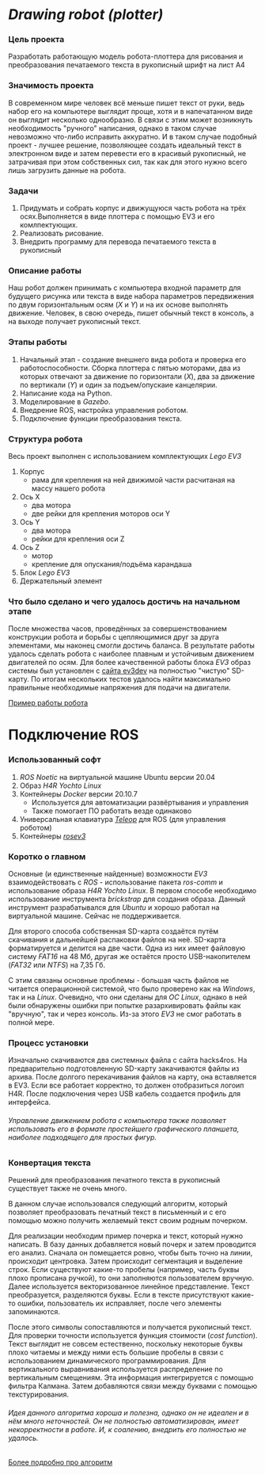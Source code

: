 # ***Drawing robot (plotter)***

### Цель проекта
Разработать работающую модель робота-плоттера для рисования и преобразования печатаемого текста в рукописный шрифт на лист А4

### Значимость проекта
В современном мире человек всё меньше пишет текст от руки, ведь набор его на компьютере выглядит проще, хотя и в напечатанном виде он выглядит несколько однообразно. В связи с этим может возникнуть необходимость "ручного" написания, однако в таком случае невозможно что-либо исправить аккуратно. И в таком случае подобный проект - лучшее решение, позволяющее создать идеальный текст в электронном виде и затем перевести его в красивый рукописный, не затрачивая при этом собственных сил, так как для этого нужно всего лишь загрузить данные на робота.  

### Задачи
1. Придумать и собрать корпус и движущуюся часть робота на трёх осях.Выполняется в виде плоттера с помощью EV3 и его комлпектующих. 
2. Реализовать рисование.
3. Внедрить программу для перевода печатаемого текста в рукописный

### Описание работы
Наш робот должен принимать с компьютера входной параметр для будущего рисунка или текста в виде набора параметров передвижения по двум горизонтальным осям (*X* и *Y*) и на их основе выполнять движение. Человек, в свою очередь, пишет обычный текст в консоль, а на выходе получает рукописный текст.

### Этапы работы
1. Начальный этап - создание внешнего вида робота и проверка его работоспособности. Сборка плоттера с пятью моторами, два из которых отвечают за движение по горизонтали (*X*), два за движение по вертикали (*Y*) и один за подъем/опускаие канцелярии.
2. Написание кода на Python.
3. Моделирование в _Gazebo_.
4. Внедрение ROS, настройка управления роботом.
5. Подключение функции преобразования текста.

### Структура робота
Весь проект выполнен с использованием комплектующих *Lego EV3*

1. Корпус
   - рама для крепления на ней движимой части расчитаная на массу нашего робота
2. Ось X
   - два мотора
   - две рейки для крепления моторов оси Y
3. Ось Y
   - два мотора
   - рейки для крепления оси Z
4. Ось Z
   - мотор
   - крепление для опускания/подъёма карандаша
5. Блок *Lego EV3*
6. Держательный элемент

### Что было сделано и чего удалось достичь на начальном этапе
После множества часов, проведённых за совершенствованием конструкции робота и борьбы с цепляющимися друг за друга элементами, мы наконец смогли достичь баланса. В результате работы удалось сделать робота с наиболее плавным и устойчивым движением двигателей по осям. Для более качественной работы блока _EV3_ образ системы был установлен с [сайта ev3dev](https://www.ev3dev.org/docs/getting-started/) на полностью "чистую" SD-карту. По итогам нескольких тестов удалось найти максимально правильные необходимые напряжения для подачи на двигатели.

[Пример работы робота](https://drive.google.com/file/d/1FAD7zE_WIPlvrzDgCZBnQWeJByxbpj38/view?usp=sharing)

Подключение ROS
===============
### Использованный софт
1. _ROS Noetic_ на виртуальной машине Ubuntu версии 20.04
2. Образ _H4R Yochto Linux_
3. Контейнеры _Docker_ версии 20.10.7
   - Используется для автоматизации развёртывания и управления
   - Также помогает ПО работать везде одинаково
4. Универсальная клавиатура [_Teleop_](http://wiki.ros.org/teleop_twist_keyboard) для ROS (для управления роботом)
6. Контейнеры [_rosev3_](https://github.com/mikaelv/rosev3)



### Коротко о главном
Основные (и единственные найденные) возможности _EV3_ взаимодействовать с _ROS_ - использование пакета _ros-comm_ и использование образа _H4R Yochto Linux_. В первом способе необходимо использование инструмента _brickstrap_ для создания образа. Данный инструмент разрабатывался для _Ubuntu_ и хорошо работал на виртуальной машине. Сейчас не поддерживается.

Для второго способа собственная SD-карта создаётся путём скачивания и дальнейшей распаковки файлов на неё. SD-карта форматируется и делится на две части. Одна из них имеет файловую систему _FAT16_ на 48 Мб, другая же остаётся просто USB-накопителем (_FAT32_ или _NTFS_) на 7,35 Гб.

С этим связаны основные проблемы - большая часть файлов не читается операционной системой, что было проверено как на _Windows_, так и на _Linux_. Очевидно, что они сделаны для _ОС Linux_, однако в ней были обнаружены ошибки при попытке разархивировать файлы как "вручную", так и через консоль. Из-за этого *EV3* не смог работать в полной мере.

### Процесс установки
Изначально скачиваются два системных файла с сайта hacks4ros. На предварительно подготовленную SD-карту закачиваются файлы из архива. После долгого перекачивания файлов на карту, она вставляется в EV3. Если все работает корректно, то должен отобразиться логоип H4R. После подключения через USB кабель создается профиль для интерфейса. 

###### Управление движением робота с компьютера также позволяет использовать его в формате простейшего графического планшета, наиболее подходящего для простых фигур. 

### Конвертация текста
Решений для преобразования печатного текста в рукописный существует также не очень много.

В данном случае использовался следующий алгоритм, который позволяет преобразовать печатный текст в письменный и с его помощью можно получить желаемый текст своим родным почерком.

Для реализации необходим пример почерка и текст, который нужно написать. В базу данных добавляется новый почерк и затем проводится его анализ. Сначала он помещается ровно, чтобы быть точно на линии, происходит центровка. Затем происходит сегментация и выделение строк. Если существуют какие-то пробелы (например, часть буквы плохо прописана ручкой), то они заполняются пользователем вручную. Далее используется векторизованное линейное представление. Текст преобразуется, разделяются буквы. Если в тексте присутствуют какие-то ошибки, пользователь их исправляет, после чего элементы запоминаются.

После этого символы сопоставляются и получается рукописный текст. Для проверки точности используется функция стоимости (_cost function_). Текст выглядит не совсем естественно, поскольку некоторые буквы плохо читаемы и между ними есть большие пробелы в связи с использованием динамического программирования. Для вертикального выравнивания используется распределение по вертикальным смещениям. Эта информация интегрируется с помощью фильтра Калмана. Затем добавляются связи между буквами с помощью текстурирования.

###### Идея данного алгоритма хороша и полезна, однако он не идеален и в нём много неточностей. Он не полностью автоматизирован, имеет некорректности в работе. И, к соалению, внедрить его полностью не удалось.

[Более подробно про алгоритм](https://github.com/thaines/helit/tree/master/handwriting)
